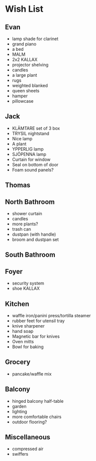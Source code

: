 # Wish List
## Evan
- lamp shade for clarinet
- grand piano
- a bed
- MALM
- 2x2 KALLAX
- projector shelving
- candles
- a large plant
- rugs
- weighted blanked
- queen sheets
- hamper
- pillowcase

## Jack
- KLÄMTARE set of 3 box
- TRYSIL nightstand
- Nice lamp
- A plant
- YPPERLIG lamp
- SJÖPENNA lamp
- Curtain for window
- Seal on bottom of door
- Foam sound panels?

## Thomas

## North Bathroom
- shower curtain
- candles
- more plants?
- trash can
- dustpan (with handle)
- broom and dustpan set

## South Bathroom

## Foyer
- security system
- shoe KALLAX

## Kitchen
- waffle iron/panini press/tortilla steamer
- rubber feet for utensil tray
- knive sharpener
- hand soap
- Magnetic bar for knives
- Oven mitts
- Bowl for baking

## Grocery
- pancake/waffle mix

## Balcony
- hinged balcony half-table
- garden
- lighting
- more comfortable chairs
- outdoor flooring?

## Miscellaneous
- compressed air
- swiffers
